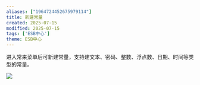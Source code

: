 ```yaml
---
aliases: ["1964724452675979114"]
title: 新建常量
created: 2025-07-15
modified: 2025-07-15
tags: ['ESB中心']
theme: ESB中心
---
```


进入常来菜单后可新建常量，支持建文本、密码、整数、浮点数、日期、时间等类型的常量。

![](0cddeb4528661603918a1175b65fd699.jpg)